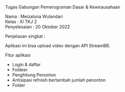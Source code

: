 Tugas Gabungan Pemerograman Dasar & Kewirausahaan <br>

Nama : Meizaluna Wulandari<br>
Kelas : XI TKJ 2<br>
Penyelesaian : 20 Oktober 2022

Penjelasan singkat :

Aplikasi ini bisa upload video dengan API StreamBB.

Fitur aplikasi
- Login & daftar
- Foldeer
- Penghitung Penonton
- Antisipasi refresh bertambah jumlah penonton
- Folder


